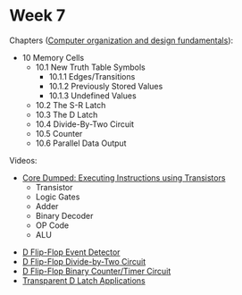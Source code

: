 # Week 7

<!-- Chapters ([The Essentials Of Computer Organization And Architecture](https://annas-archive.org/md5/5ba0d1b3a05968d49a19d41ed52c2add)):
- 4.1 Introduction 
  - 4.1.1 CPU Basics and Organization
  - 4.1.2 The Bus
  - 4.1.3 Clocks
  - 4.1.4 The Input/Output Subsystem
  - 4.1.5 Memory Organization and Addressing
  - 4.1.6 Interrupts -->

Chapters ([Computer organization and design fundamentals](https://annas-archive.org/md5/21e29706fb83c40a7f4f1ffc5960c369)):
- 10 Memory Cells 
  - 10.1 New Truth Table Symbols
    - 10.1.1 Edges/Transitions
    - 10.1.2 Previously Stored Values
    - 10.1.3 Undefined Values
  - 10.2 The S-R Latch
  - 10.3 The D Latch
  - 10.4 Divide-By-Two Circuit
  - 10.5 Counter
  - 10.6 Parallel Data Output

Videos:
- [Core Dumped: Executing Instructions using Transistors](https://www.youtube.com/watch?v=HjneAhCy2N4)
  - Transistor
  - Logic Gates
  - Adder
  - Binary Decoder
  - OP Code
  - ALU
<!---->
- [D Flip-Flop Event Detector](https://www.youtube.com/watch?v=c5-hwuRuCrI)
- [D Flip-Flop Divide-by-Two Circuit](https://www.youtube.com/watch?v=lxNmz_iEAX0)
- [D Flip-Flop Binary Counter/Timer Circuit](https://www.youtube.com/watch?v=ts4g_NUuHAc)
- [Transparent D Latch Applications](https://www.youtube.com/watch?v=EUBf5Exv0TM)